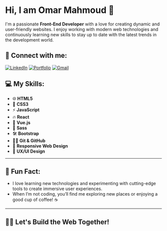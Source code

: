 # Hi, I am Omar Mahmoud 👋

I'm a passionate **Front-End Developer** with a love for creating dynamic and user-friendly websites. I enjoy working with modern web technologies and continuously learning new skills to stay up to date with the latest trends in the development world.

## 🚀 Connect with me:

[![LinkedIn](https://img.shields.io/badge/LinkedIn-0A66C2?style=for-the-badge&logo=linkedin&logoColor=white)](https://www.linkedin.com/in/omarmahmoudcs/)
[![Portfolio](https://img.shields.io/badge/Portfolio-000000?style=for-the-badge&logo=google-chrome&logoColor=white)](https://omahmouds.github.io/Omar-Mahmoud/)
[![Gmail](https://img.shields.io/badge/Gmail-D14836?style=for-the-badge&logo=gmail&logoColor=white)](mailto:omahmoud32002@gmail.com)

## 💻 My Skills:

- 🌐 **HTML5**
- 🎨 **CSS3**
- ⚡ **JavaScript**
- 🔥 **React**
- 💎 **Vue.js**
- 💅 **Sass**
- 🛠️ **Bootstrap**
- 🧑‍💻 **Git & GitHub**
- 📱 **Responsive Web Design**
- 🎯 **UX/UI Design**

---

## 🌟 Fun Fact:

- I love learning new technologies and experimenting with cutting-edge tools to create immersive user experiences.
- When I’m not coding, you’ll find me exploring new places or enjoying a good cup of coffee! ☕

---

## 👨‍💻 Let's Build the Web Together!



